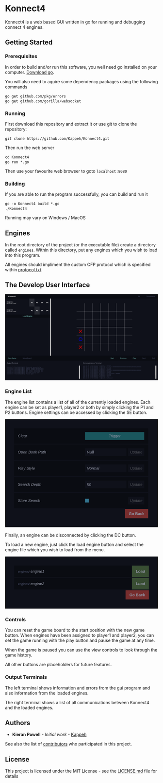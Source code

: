 # Konnect4
Konnect4 is a web based GUI written in go for running and debugging connect 4 engines.


## Getting Started

### Prerequisites

In order to build and/or run this software, you well need go installed on your computer.
[Download go](https://golang.org/dl/).

You will also need to aquire some dependency packages using the following commands

```
go get github.com/pkg/errors
go get github.com/gorilla/websocket
```

### Running

First download this repository and extract it or use git to clone the repository:

```
git clone https://github.com/Kappeh/Konnect4.git
```

Then run the web server

```
cd Konnect4
go run *.go
```

Then use your favourite web browser to goto `localhost:8080`

### Building

If you are able to run the program successfully, you can build and run it

```
go -o Konnect4 build *.go
./Konnect4
```

Running may vary on Windows / MacOS

## Engines

In the root directory of the project (or the executable file) create a directory called `engines`. Within this directory, put any engines which you wish to load into this program.

All engines should impliment the custom CFP protocol which is specified within [protocol.txt](https://github.com/Kappeh/Konnect4/blob/master/protocol.txt).

## The Develop User Interface

![User Interface](images/user_interface.png "User Interface")

### Engine List

The engine list contains a list of all of the currently loaded engines.
Each engine can be set as player1, player2 or both by simply clicking the P1 and P2 buttons. Engine settings can be accessed by clicking the SE button. 

![Engine Settings Menu](images/engine_settings.png "Engine Settings Menu")

Finally, an engine can be disconnected by clicking the DC button.

To load a new engine, just click the load engine button and select the engine file which you wish to load from the menu.

![Load Engine Menu](images/load_engine.png "Load Engine Menu")

### Controls

You can reset the game board to the start position with the new game button. When engines have been assigned to player1 and player2, you can set the game running with the play button and pause the game at any time.

When the game is paused you can use the view controls to look through the game history.

All other buttons are placeholders for future features.

### Output Terminals

The left terminal shows information and errors from the gui program and also information from the loaded engines.

The right terminal shows a list of all communications between Konnect4 and the loaded engines.

## Authors

* **Kieran Powell** - *Initial work* - [Kappeh](https://github.com/Kappeh)

See also the list of [contributors](https://github.com/Kappeh/Konnect4/contributors) who participated in this project.

## License

This project is licensed under the MIT License - see the [LICENSE.md](LICENSE.md) file for details

